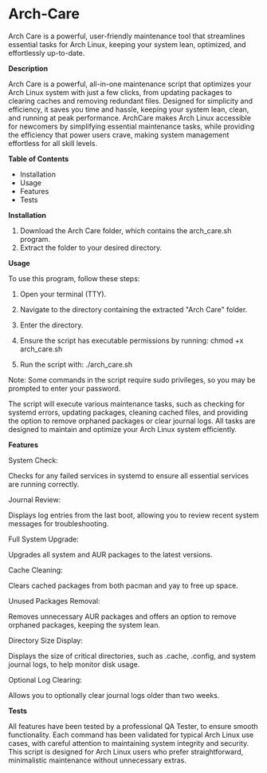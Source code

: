 # Arch-Care
 Arch Care is a powerful, user-friendly maintenance tool that streamlines essential tasks for Arch Linux, keeping your system lean, optimized, and effortlessly up-to-date.

 **Description**

Arch Care is a powerful, all-in-one maintenance script that optimizes your Arch Linux system with just a few clicks, 
from updating packages to clearing caches and removing redundant files. Designed for simplicity and efficiency, 
it saves you time and hassle, keeping your system lean, clean, and running at peak performance. 
ArchCare makes Arch Linux accessible for newcomers by simplifying essential maintenance tasks, 
while providing the efficiency that power users crave, making system management effortless for all skill levels.

**Table of Contents**

- Installation
- Usage
- Features
- Tests

**Installation**

1. Download the Arch Care folder, which contains the arch_care.sh program.
2. Extract the folder to your desired directory.

**Usage**

To use this program, follow these steps:

1. Open your terminal (TTY).

2. Navigate to the directory containing the extracted "Arch Care" folder.

3. Enter the directory.

4. Ensure the script has executable permissions by running: chmod +x arch_care.sh

5. Run the script with: ./arch_care.sh

Note: Some commands in the script require sudo privileges, so you may be prompted to enter your password.

The script will execute various maintenance tasks, such as checking for systemd errors, updating packages, cleaning cached files, and providing the option to remove orphaned packages or clear journal logs. All tasks are designed to maintain and optimize your Arch Linux system efficiently.

**Features**

System Check:

Checks for any failed services in systemd to ensure all essential services are running correctly.

Journal Review:

Displays log entries from the last boot, allowing you to review recent system messages for troubleshooting.

Full System Upgrade:

Upgrades all system and AUR packages to the latest versions.

Cache Cleaning:

Clears cached packages from both pacman and yay to free up space.

Unused Packages Removal:

Removes unnecessary AUR packages and offers an option to remove orphaned packages, keeping the system lean.

Directory Size Display:

Displays the size of critical directories, such as .cache, .config, and system journal logs, to help monitor disk usage.

Optional Log Clearing:

Allows you to optionally clear journal logs older than two weeks.

**Tests**

All features have been tested by a professional QA Tester, to ensure smooth functionality. Each command has been validated for typical Arch Linux use cases, with careful attention to maintaining system integrity and security. This script is designed for Arch Linux users who prefer straightforward, minimalistic maintenance without unnecessary extras.
